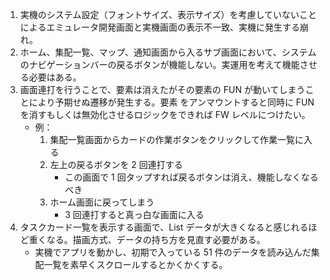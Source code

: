 1. 実機のシステム設定（フォントサイズ、表示サイズ）を考慮していないことによるエミュレータ開発画面と実機画面の表示不一致、実機に発生する崩れ。
1. ホーム、集配一覧、マップ、通知画面から入るサブ画面において、システムのナビゲーションバーの戻るボタンが機能しない。実運用を考えて機能させる必要はある。
1. 画面連打を行うことで、要素は消えたがその要素の FUN が動いてしまうことにより予期せぬ遷移が発生する。要素 をアンマウントすると同時に FUN を消すもしくは無効化させるロジックをできれば FW レベルにつけたい。
   - 例：
     1. 集配一覧画面からカードの作業ボタンをクリックして作業一覧に入る
     1. 左上の戻るボタンを 2 回連打する
        - この画面で 1 回タップすれば戻るボタンは消え、機能しなくなるべき
     1. ホーム画面に戻ってしまう
        - 3 回連打すると真っ白な画面に入る
1. タスクカード一覧を表示する画面で、List データが大きくなると感じれるほど重くなる。描画方式、データの持ち方を見直す必要がある。
   - 実機でアプリを動かし、初期で入っている 51 件のデータを読み込んだ集配一覧を素早くスクロールするとかくかくする。
